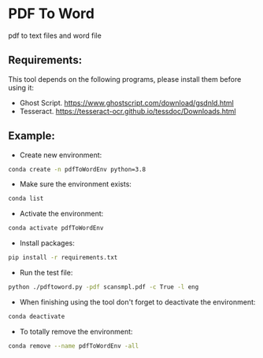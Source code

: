 # PDF To Word
pdf to text files and word file

## Requirements:
This tool depends on the following programs, please install them before using it:
- Ghost Script. https://www.ghostscript.com/download/gsdnld.html
- Tesseract. https://tesseract-ocr.github.io/tessdoc/Downloads.html

## Example:

- Create new environment:
```bash
conda create -n pdfToWordEnv python=3.8
```

- Make sure the environment exists:
```bash
conda list
```

- Activate the environment:
```bash
conda activate pdfToWordEnv
```

- Install packages:
```bash
pip install -r requirements.txt
```

- Run the test file:
```bash
python ./pdftoword.py -pdf scansmpl.pdf -c True -l eng
```

- When finishing using the tool don't forget to deactivate the environment:
```bash
conda deactivate
```

- To totally remove the environment:
```bash
conda remove --name pdfToWordEnv -all
```
